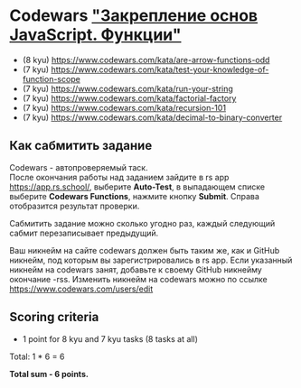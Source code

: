 # Codewars ["Закрепление основ JavaScript. Функции"](https://github.com/rolling-scopes-school/tasks/blob/master/stage0/modules/js-functions)

- (8 kyu) https://www.codewars.com/kata/are-arrow-functions-odd
- (7 kyu) https://www.codewars.com/kata/test-your-knowledge-of-function-scope
- (7 kyu) https://www.codewars.com/kata/run-your-string
- (7 kyu) https://www.codewars.com/kata/factorial-factory
- (7 kyu) https://www.codewars.com/kata/recursion-101
- (7 kyu) https://www.codewars.com/kata/decimal-to-binary-converter

## Как сабмитить задание

Codewars - автопроверяемый таск.  
После окончания работы над заданием зайдите в rs app https://app.rs.school/, выберите **Auto-Test**, в выпадающем списке выберите **Codewars Functions**, нажмите кнопку **Submit**. Справа отобразится результат проверки.

Сабмитить задание можно сколько угодно раз, каждый следующий сабмит перезаписывает предыдущий.

Ваш никнейм на сайте codewars должен быть таким же, как и GitHub никнейм, под которым вы зарегистрировались в rs app. Если указанный никнейм на codewars занят, добавьте к своему GitHub никнейму окончание -rss. Изменить никнейм на codewars можно по ссылке https://www.codewars.com/users/edit

## Scoring criteria

- 1 point for 8 kyu and 7 kyu tasks (8 tasks at all)

Total: 1 \* 6 = 6

**Total sum - 6 points.**
